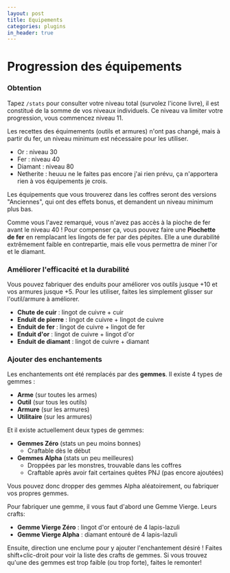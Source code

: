 ```yaml
---
layout: post
title: Equipements
categories: plugins
in_header: true
---
```


# Progression des équipements

### Obtention

Tapez `/stats` pour consulter votre niveau total (survolez l'icone livre), il est constitué de la somme de vos niveaux individuels. Ce niveau va limiter votre progression, vous commencez niveau 11.

Les recettes des équimements (outils et armures) n'ont pas changé, mais à partir du fer, un niveau minimum est nécessaire pour les utiliser.

- Or : niveau 30
- Fer : niveau 40
- Diamant : niveau 80
- Netherite : heuuu ne le faites pas encore j'ai rien prévu, ça n'apportera rien à vos équipements je crois.

Les équipements que vous trouverez dans les coffres seront des versions "Anciennes", qui ont des effets bonus, et demandent un niveau minimum plus bas.

Comme vous l'avez remarqué, vous n'avez pas accès à la pioche de fer avant le niveau 40 ! Pour compenser ça, vous pouvez faire une **Piochette de fer** en remplacant les lingots de fer par des pépites. Elle a une durabilité extrêmement faible en contrepartie, mais elle vous permettra de miner l'or et le diamant.

### Améliorer l'efficacité et la durabilité

Vous pouvez fabriquer des enduits pour améliorer vos outils jusque +10 et vos armures jusque +5. Pour les utiliser, faites les simplement glisser sur l'outil/armure à améliorer.

- **Chute de cuir** : lingot de cuivre + cuir
- **Enduit de pierre** : lingot de cuivre + lingot de cuivre
- **Enduit de fer** : lingot de cuivre + lingot de fer
- **Enduit d'or** : lingot de cuivre + lingot d'or
- **Enduit de diamant** : lingot de cuivre + diamant


### Ajouter des enchantements

Les enchantements ont été remplacés par des **gemmes**. Il existe 4 types de gemmes :
- **Arme** (sur toutes les armes)
- **Outil** (sur tous les outils)
- **Armure** (sur les armures)
- **Utilitaire** (sur les armures)

Et il existe actuellement deux types de gemmes:
- **Gemmes Zéro** (stats un peu moins bonnes)
    - Craftable dès le début
- **Gemmes Alpha** (stats un peu meilleures)
    - Droppées par les monstres, trouvable dans les coffres
    - Craftable après avoir fait certaines quêtes PNJ (pas encore ajoutées)

Vous pouvez donc dropper des gemmes Alpha aléatoirement, ou fabriquer vos propres gemmes.

Pour fabriquer une gemme, il vous faut d'abord une Gemme Vierge. Leurs crafts:
- **Gemme Vierge Zéro** : lingot d'or entouré de 4 lapis-lazuli
- **Gemme Vierge Alpha** : diamant entouré de 4 lapis-lazuli

Ensuite, direction une enclume pour y ajouter l'enchantement désiré ! Faites shift+clic-droit pour voir la liste des crafts de gemmes.
Si vous trouvez qu'une des gemmes est trop faible (ou trop forte), faites le remonter!